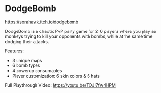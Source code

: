 # DodgeBomb

https://sorahawk.itch.io/dodgebomb

DodgeBomb is a chaotic PvP party game for 2-6 players where you play as monkeys trying to kill your opponents with bombs, while at the same time dodging their attacks.

Features:
- 3 unique maps
- 6 bomb types
- 4 powerup consumables
- Player customization: 6 skin colors & 6 hats

Full Playthrough Video: https://youtu.be/TOJI7fw4HPM
